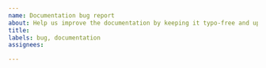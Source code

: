 ```yaml
---
name: Documentation bug report
about: Help us improve the documentation by keeping it typo-free and up to date
title:
labels: bug, documentation
assignees:

---
```


<!-- Please quote the typo, grammatical error, incorrect or out of date documentation: -->

<!-- Please add a link to the relevant documentation in this repo: -->

<!-- If you have a suggested correction please add it here: -->
